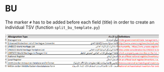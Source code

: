 # BU

The marker `#` has to be added before each field (title) in order to create an individual TSV (function `split_bu_template.py`)

![alt text](image.png)